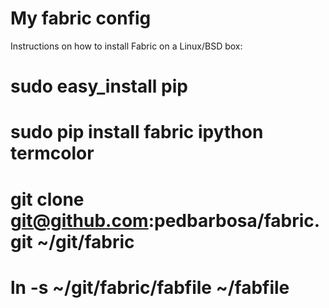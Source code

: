 My fabric config
================

Instructions on how to install Fabric on a Linux/BSD box:

# sudo easy_install pip
# sudo pip install fabric ipython termcolor
# git clone git@github.com:pedbarbosa/fabric.git ~/git/fabric
# ln -s ~/git/fabric/fabfile ~/fabfile
